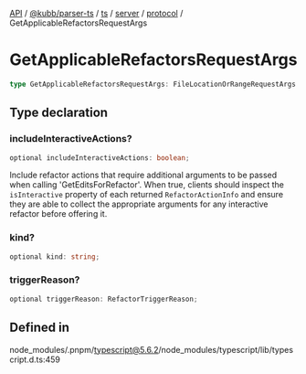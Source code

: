 [API](../../../../../../../../../packages.md) / [@kubb/parser-ts](../../../../../../../index.md) / [ts](../../../../../index.md) / [server](../../../index.md) / [protocol](../index.md) / GetApplicableRefactorsRequestArgs

# GetApplicableRefactorsRequestArgs

```ts
type GetApplicableRefactorsRequestArgs: FileLocationOrRangeRequestArgs & object;
```

## Type declaration

### includeInteractiveActions?

```ts
optional includeInteractiveActions: boolean;
```

Include refactor actions that require additional arguments to be passed when
calling 'GetEditsForRefactor'. When true, clients should inspect the
`isInteractive` property of each returned `RefactorActionInfo`
and ensure they are able to collect the appropriate arguments for any
interactive refactor before offering it.

### kind?

```ts
optional kind: string;
```

### triggerReason?

```ts
optional triggerReason: RefactorTriggerReason;
```

## Defined in

node\_modules/.pnpm/typescript@5.6.2/node\_modules/typescript/lib/typescript.d.ts:459
